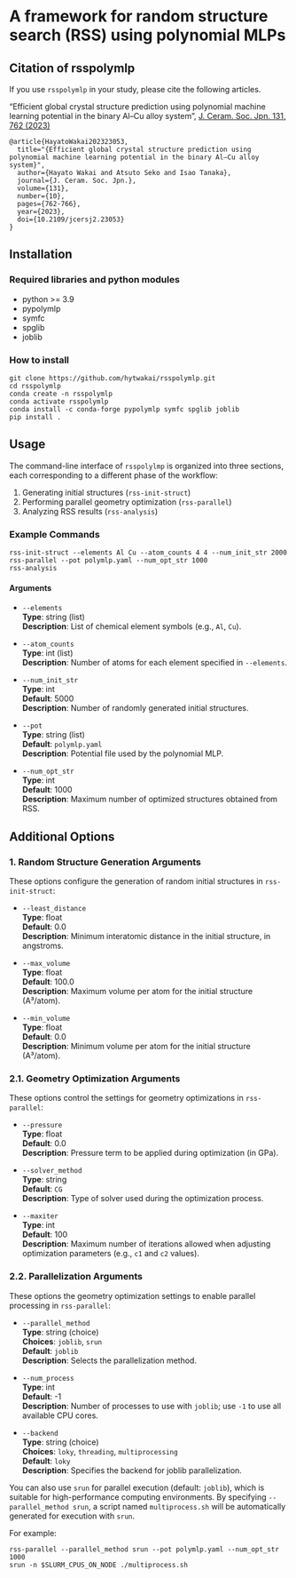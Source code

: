 # A framework for random structure search (RSS) using polynomial MLPs

## Citation of rsspolymlp

If you use `rsspolymlp` in your study, please cite the following articles.

“Efficient global crystal structure prediction using polynomial machine learning potential in the binary Al–Cu alloy system”, [J. Ceram. Soc. Jpn. 131, 762 (2023)](https://www.jstage.jst.go.jp/article/jcersj2/131/10/131_23053/_article/-char/ja/)
```
@article{HayatoWakai202323053,
  title="{Efficient global crystal structure prediction using polynomial machine learning potential in the binary Al–Cu alloy system}",
  author={Hayato Wakai and Atsuto Seko and Isao Tanaka},
  journal={J. Ceram. Soc. Jpn.},
  volume={131},
  number={10},
  pages={762-766},
  year={2023},
  doi={10.2109/jcersj2.23053}
}
```

## Installation

### Required libraries and python modules

- python >= 3.9
- pypolymlp
- symfc
- spglib
- joblib

### How to install

```shell
git clone https://github.com/hytwakai/rsspolymlp.git
cd rsspolymlp
conda create -n rsspolymlp
conda activate rsspolymlp
conda install -c conda-forge pypolymlp symfc spglib joblib
pip install .
```

## Usage

The command-line interface of `rsspolylmp` is organized into three sections, each corresponding to a different phase of the workflow:
1. Generating initial structures (`rss-init-struct`)
2. Performing parallel geometry optimization (`rss-parallel`)
3. Analyzing RSS results (`rss-analysis`)

### Example Commands

```shell
rss-init-struct --elements Al Cu --atom_counts 4 4 --num_init_str 2000
rss-parallel --pot polymlp.yaml --num_opt_str 1000
rss-analysis
```

#### Arguments
- `--elements`  
  **Type**: string (list)  
  **Description**: List of chemical element symbols (e.g., `Al`, `Cu`).

- `--atom_counts`  
  **Type**: int (list)  
  **Description**: Number of atoms for each element specified in `--elements`.

- `--num_init_str`  
  **Type**: int  
  **Default**: 5000  
  **Description**: Number of randomly generated initial structures.

- `--pot`  
  **Type**: string (list)  
  **Default**: `polymlp.yaml`  
  **Description**: Potential file used by the polynomial MLP.

- `--num_opt_str`  
  **Type**: int  
  **Default**: 1000  
  **Description**: Maximum number of optimized structures obtained from RSS.

## Additional Options

### 1. Random Structure Generation Arguments

These options configure the generation of random initial structures in `rss-init-struct`:

- `--least_distance`  
  **Type**: float  
  **Default**: 0.0  
  **Description**: Minimum interatomic distance in the initial structure, in angstroms.

- `--max_volume`  
  **Type**: float  
  **Default**: 100.0  
  **Description**: Maximum volume per atom for the initial structure (A³/atom).

- `--min_volume`  
  **Type**: float  
  **Default**: 0.0  
  **Description**: Minimum volume per atom for the initial structure (A³/atom).

### 2.1. Geometry Optimization Arguments
These options control the settings for geometry optimizations in `rss-parallel`:

- `--pressure`  
  **Type**: float  
  **Default**: 0.0  
  **Description**: Pressure term to be applied during optimization (in GPa).

- `--solver_method`  
  **Type**: string  
  **Default**: `CG`  
  **Description**: Type of solver used during the optimization process.

- `--maxiter`  
  **Type**: int  
  **Default**: 100  
  **Description**: Maximum number of iterations allowed when adjusting optimization parameters (e.g., `c1` and `c2` values).

### 2.2. Parallelization Arguments
These options the geometry optimization settings to enable parallel processing in `rss-parallel`:

- `--parallel_method`  
  **Type**: string (choice)  
  **Choices**: `joblib`, `srun`  
  **Default**: `joblib`  
  **Description**: Selects the parallelization method.

- `--num_process`  
  **Type**: int  
  **Default**: -1  
  **Description**: Number of processes to use with `joblib`; use `-1` to use all available CPU cores.

- `--backend`  
  **Type**: string (choice)  
  **Choices**: `loky`, `threading`, `multiprocessing`  
  **Default**: `loky`  
  **Description**: Specifies the backend for joblib parallelization.

You can also use `srun` for parallel execution (default: `joblib`), which is suitable for high-performance computing environments. 
By specifying `--parallel_method srun`, a script named `multiprocess.sh` will be automatically generated for execution with `srun`. 

For example:
```shell
rss-parallel --parallel_method srun --pot polymlp.yaml --num_opt_str 1000
srun -n $SLURM_CPUS_ON_NODE ./multiprocess.sh
```
